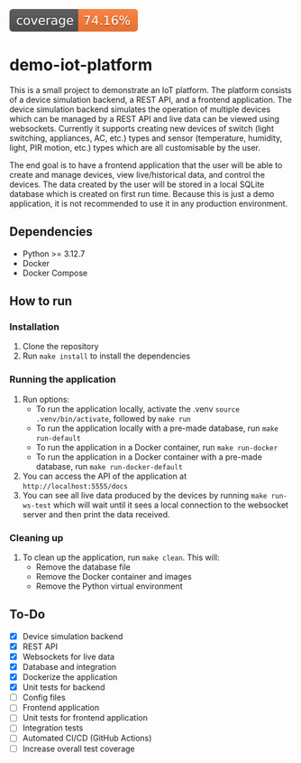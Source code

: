![Coverage](./coverage-badge.svg)

# demo-iot-platform
This is a small project to demonstrate an IoT platform. The platform consists of a device simulation backend, a REST API, and a frontend application. The device simulation backend simulates the operation of multiple devices which can be managed by a REST API and live data can be viewed using websockets. Currently it supports creating new devices of switch (light switching, appliances, AC, etc.) types and sensor (temperature, humidity, light, PIR motion, etc.) types which are all customisable by the user. 

The end goal is to have a frontend application that the user will be able to create and manage devices, view live/historical data, and control the devices. The data created by the user will be stored in a local SQLite database which is created on first run time. Because this is just a demo application, it is not recommended to use it in any production environment.

## Dependencies
- Python >= 3.12.7
- Docker
- Docker Compose

## How to run
### Installation
1. Clone the repository
2. Run `make install` to install the dependencies
### Running the application
1. Run options:
    - To run the application locally, activate the .venv `source .venv/bin/activate`, followed by `make run`
    - To run the application locally with a pre-made database, run `make run-default`
    - To run the application in a Docker container, run `make run-docker`
    - To run the application in a Docker container with a pre-made database, run `make run-docker-default`
2. You can access the API of the application at `http://localhost:5555/docs`
3. You can see all live data produced by the devices by running `make run-ws-test` which will wait until it sees a local connection to the websocket server and then print the data received.
### Cleaning up
1. To clean up the application, run `make clean`. This will:
    - Remove the database file
    - Remove the Docker container and images
    - Remove the Python virtual environment

## To-Do
- [x] Device simulation backend
- [x] REST API
- [x] Websockets for live data
- [x] Database and integration
- [x] Dockerize the application
- [x] Unit tests for backend
- [ ] Config files
- [ ] Frontend application
- [ ] Unit tests for frontend application
- [ ] Integration tests
- [ ] Automated CI/CD (GitHub Actions)
- [ ] Increase overall test coverage